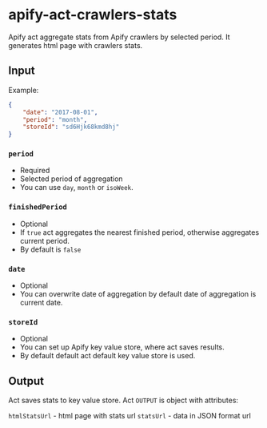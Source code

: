 # apify-act-crawlers-stats

Apify act aggregate stats from Apify crawlers by selected period. It generates html page with crawlers stats.

## Input

Example:
```json
{
    "date": "2017-08-01",
    "period": "month",
    "storeId": "sd6Hjk68kmd8hj"
}
```

### `period`

- Required
- Selected period of aggregation
- You can use `day`, `month` or `isoWeek`.

### `finishedPeriod`

- Optional
- If `true` act aggregates the nearest finished period, otherwise aggregates current period.
- By default is `false`

### `date`

- Optional
- You can overwrite date of aggregation by default date of aggregation is current date.

### `storeId`

- Optional
- You can set up Apify key value store, where act saves results.
- By default default act default key value store is used.

## Output

Act saves stats to key value store.
Act `OUTPUT` is object with attributes:

`htmlStatsUrl` - html page with stats url
`statsUrl` - data in JSON format url